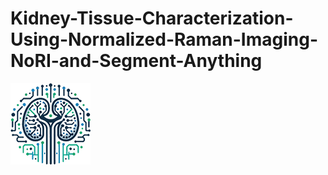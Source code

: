 # Kidney-Tissue-Characterization-Using-Normalized-Raman-Imaging-NoRI-and-Segment-Anything

![logo](assets/nori.png)
